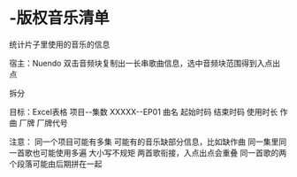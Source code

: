 # -版权音乐清单 
统计片子里使用的音乐的信息

宿主：Nuendo
双击音频块复制出一长串歌曲信息，选中音频块范围得到入点出点

拆分

目标：Excel表格
项目--集数 
XXXXX--EP01
曲名 起始时码 结束时码 使用时长 作曲 厂牌 厂牌代号



注意：
同一个项目可能有多集
可能有的音乐缺部分信息，比如缺作曲
同一集里同一首歌也可能使用多遍
大小写不规矩
两首歌衔接，入点出点会重叠
同一首歌的两个段落可能由后期拼在一起
